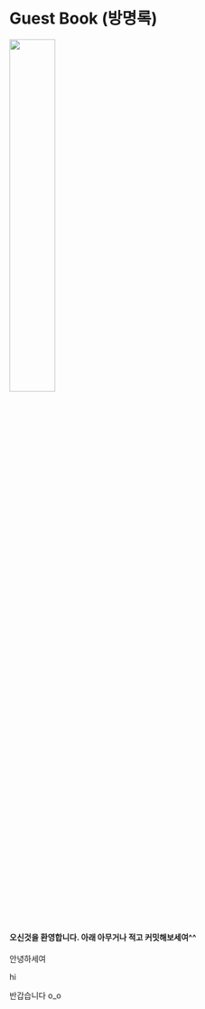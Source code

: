 # Guest Book (방명록)

<img src="https://user-images.githubusercontent.com/26598708/79863920-880cb280-8413-11ea-91db-d91d16f0d3d9.gif" width="40%">

#### 오신것을 환영합니다. 아래 아무거나 적고 커밋해보세여^^

안녕하세여

hi

반갑습니다 o_o